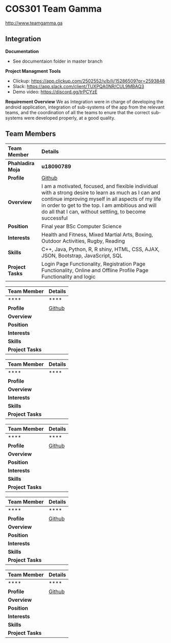 # COS301 Team Gamma
<http://www.teamgamma.ga>

## **Integration**

**Documentation**
* See documentaion folder in master branch

**Project Managment Tools**
* Clickup: https://app.clickup.com/2502552/v/b/li/15286509?pr=2593848
* Slack: https://app.slack.com/client/TUXPQA0NR/CUL9MBAQ3
* Demo video: https://discord.gg/trPCYzE

**Requirement Overview**
We as Integration were in charge of developing the android application, integration of sub-systems of the app from the relevant teams, 
and the coordination of all the teams to enure that the correct sub-systems were developed properly, at a good quality.
## **Team Members**

|Team Member | Details | 
| :---         | :---         |  
|**Phahladira Moja**|    **u18090789**   |
|**Profile** |[Github](https://phahla.github.io/)|
|**Overview**|I am a motivated, focused, and flexible individual with a strong desire to learn as much as I can and continue improving myself in all aspects of my life in order to get to the top. I am ambitious and will do all that I can, without settling, to become successful|
|**Position** |Final year BSc Computer Science|
|**Interests** |Health and Fitness, Mixed Martial Arts, Boxing, Outdoor Activities, Rugby, Reading|
|**Skills**|C++, Java, Python, R, R shiny,  HTML, CSS, AJAX, JSON, Bootstrap, JavaScript, SQL|
|**Project Tasks**| Login Page Functionality, Registration Page Functionality, Online and Offline Profile Page Functionality and logic |

|Team Member | Details | 
| :---         | :---         |  
|****|    ****   |
|**Profile** |[Github]()|
|**Overview**|   |
|**Position** ||
|**Interests** ||
|**Skills**|
|**Project Tasks**||

|Team Member | Details | 
| :---         | :---         |  
|****|    ****   |
|**Profile** ||
|**Overview**||
|**Interests** ||
|**Skills**||
|**Project Tasks**| |

|Team Member | Details | 
| :---         | :---         |   
|****|    ****   |
|**Profile** |[Github]()|
|**Overview**| |
|**Position** ||
|**Interests** ||
|**Skills**||
|**Project Tasks**| |

|Team Member | Details | 
| :---         | :---         |   
|****|    ****   |
|**Profile** |[Github]()|
|**Overview**| |
|**Position** ||
|**Interests** ||
|**Skills**| |
|**Project Tasks**||


|Team Member | Details | 
| :---         | :---         |   
|****|    ****   |
|**Profile** |[Github]()|
|**Overview**| |
|**Position** ||
|**Interests** ||
|**Skills**| |
|**Project Tasks**|  |

